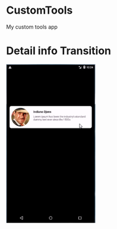 # CustomTools
My custom tools app

# Detail info Transition

<img src="https://github.com/EvgenBES/CustomTools/blob/master/img/img_detal_info.gif" width="240" height="427">
